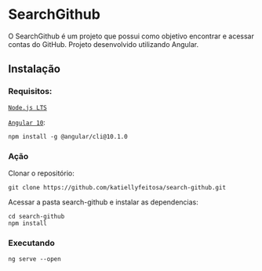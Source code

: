 # SearchGithub

O SearchGithub é um projeto que possui como objetivo encontrar e acessar contas do GitHub. Projeto desenvolvido utilizando Angular. 

## Instalação

### Requisitos:

[`Node.js LTS`](https://nodejs.org/en/)

[`Angular 10`](https://angular.io/):

```
npm install -g @angular/cli@10.1.0
```

### Ação

Clonar o repositório:

```
git clone https://github.com/katiellyfeitosa/search-github.git
```

Acessar a pasta search-github e instalar as dependencias:

```
cd search-github
npm install
```

### Executando 

```
ng serve --open
```
